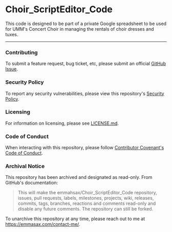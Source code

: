 # Choir_ScriptEditor_Code

This code is designed to be part of a private Google spreadsheet to be used for UMM's Concert Choir in managing the rentals of choir dresses and tuxes.

---

### Contributing

To submit a feature request, bug ticket, etc, please submit an official [GitHub Issue](https://github.com/emmahsax/Choir_ScriptEditor_Code/issues/new).

### Security Policy

To report any security vulnerabilities, please view this repository's [Security Policy](https://github.com/emmahsax/Choir_ScriptEditor_Code/security/policy).

### Licensing

For information on licensing, please see [LICENSE.md](https://github.com/emmahsax/Choir_ScriptEditor_Code/blob/main/LICENSE.md).

### Code of Conduct

When interacting with this repository, please follow [Contributor Covenant's Code of Conduct](https://contributor-covenant.org).

### Archival Notice

This repository has been archived and designated as read-only. From GitHub's documentation:

> This will make the emmahsax/Choir_ScriptEditor_Code repository, issues, pull requests, labels, milestones, projects, wiki, releases, commits, tags, branches, reactions and comments read-only and disable any future comments. The repository can still be forked.

To unarchive this repository at any time, please reach out to me at https://emmasax.com/contact-me/.
